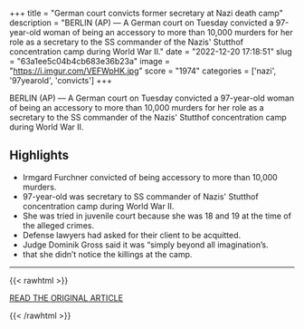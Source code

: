 +++
title = "German court convicts former secretary at Nazi death camp"
description = "BERLIN (AP) — A German court on Tuesday convicted a 97-year-old woman of being an accessory to more than 10,000 murders for her role as a secretary to the SS commander of the Nazis' Stutthof concentration camp during World War II."
date = "2022-12-20 17:18:51"
slug = "63a1ee5c04b4cb683e36b23a"
image = "https://i.imgur.com/VEFWpHK.jpg"
score = "1974"
categories = ['nazi', '97yearold', 'convicts']
+++

BERLIN (AP) — A German court on Tuesday convicted a 97-year-old woman of being an accessory to more than 10,000 murders for her role as a secretary to the SS commander of the Nazis' Stutthof concentration camp during World War II.

## Highlights

- Irmgard Furchner convicted of being accessory to more than 10,000 murders.
- 97-year-old was secretary to SS commander of Nazis' Stutthof concentration camp during World War II.
- She was tried in juvenile court because she was 18 and 19 at the time of the alleged crimes.
- Defense lawyers had asked for their client to be acquitted.
- Judge Dominik Gross said it was “simply beyond all imagination’s.
- that she didn’t notice the killings at the camp.

---

{{< rawhtml >}}
  <p class="article-category">
    <a target="_blank" href="https://apnews.com/article/prisons-dceae7a28dfdee9a869bd8fe8a75c91a">READ THE ORIGINAL ARTICLE</a>
  </p>
{{< /rawhtml >}}
